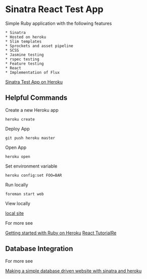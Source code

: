 Sinatra React Test App
================

Simple Ruby application with the following features

    * Sinatra
    * Hosted on heroku
    * Slim templates
    * Sprockets and asset pipeline
    * SCSS
    * Jasmine testing
    * rspec testing
    * Feature testing
    * React
    * Implementation of Flux
    
[Sinatra Test App on Heroku](https://sheltered-taiga-2980.herokuapp.com/) 
    
Helpful Commands
----------------

Create a new Heroku app

`heroku create`

Deploy App

`git push heroku master`

Open App

`heroku open`

Set environment variable

`heroku config:set FOO=BAR`

Run locally

`foreman start web`

View locally

[local site](http://localhost:5000/)

For more see

[Getting started with Ruby on Heroku](https://devcenter.heroku.com/articles/getting-started-with-ruby)
[React TutorialRe](https://facebook.github.io/react/docs/tutorial.html)

Database Integration
--------------------

For more see

[Making a simple database driven website with sinatra and heroku](https://samuelstern.wordpress.com/2012/11/28/making-a-simple-database-driven-website-with-sinatra-and-heroku/)  



    